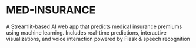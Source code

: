 # MED-INSURANCE
 A Streamlit-based AI web app that predicts medical insurance premiums using machine learning. Includes real-time predictions, interactive visualizations, and voice interaction powered by Flask &amp; speech recognition
